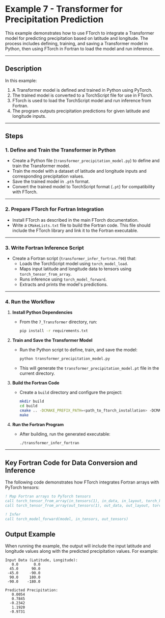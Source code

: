 # Example 7 - Transformer for Precipitation Prediction

This example demonstrates how to use FTorch to integrate a Transformer model for predicting precipitation based on latitude and longitude. The process includes defining, training, and saving a Transformer model in Python, then using FTorch in Fortran to load the model and run inference.

---

## Description

In this example:
1. A Transformer model is defined and trained in Python using PyTorch.
2. The trained model is converted to a TorchScript file for use in FTorch.
3. FTorch is used to load the TorchScript model and run inference from Fortran.
4. The program outputs precipitation predictions for given latitude and longitude inputs.

---


## Steps

### **1. Define and Train the Transformer in Python**

- Create a Python file (`transformer_precipitation_model.py`) to define and train the Transformer model.
- Train the model with a dataset of latitude and longitude inputs and corresponding precipitation values.
- Save the trained model in `.pth` format.
- Convert the trained model to TorchScript format (`.pt`) for compatibility with FTorch.

---

### **2. Prepare FTorch for Fortran Integration**

- Install FTorch as described in the main FTorch documentation.
- Write a `CMakeLists.txt` file to build the Fortran code. This file should include the FTorch library and link it to the Fortran executable.

---

### **3. Write Fortran Inference Script**

- Create a Fortran script (`transformer_infer_fortran.f90`) that:
  - Loads the TorchScript model using `torch_model_load`.
  - Maps input latitude and longitude data to tensors using `torch_tensor_from_array`.
  - Runs inference using `torch_model_forward`.
  - Extracts and prints the model's predictions.

---

### **4. Run the Workflow**

1. **Install Python Dependencies**
   - From the `7_Transformer` directory, run:
     ```bash
     pip install -r requirements.txt
     ```

2. **Train and Save the Transformer Model**
   - Run the Python script to define, train, and save the model:
     ```bash
     python transformer_precipitation_model.py
     ```

   - This will generate the `transformer_precipitation_model.pt` file in the current directory.

3. **Build the Fortran Code**
   - Create a `build` directory and configure the project:
     ```bash
     mkdir build
     cd build
     cmake .. -DCMAKE_PREFIX_PATH=<path_to_ftorch_installation> -DCMAKE_BUILD_TYPE=Release
     make
     ```

4. **Run the Fortran Program**
   - After building, run the generated executable:
     ```bash
     ./transformer_infer_fortran
     ```

---

## Key Fortran Code for Data Conversion and Inference

The following code demonstrates how FTorch integrates Fortran arrays with PyTorch tensors:

```fortran
! Map Fortran arrays to PyTorch tensors
call torch_tensor_from_array(in_tensors(1), in_data, in_layout, torch_kCPU)
call torch_tensor_from_array(out_tensors(1), out_data, out_layout, torch_kCPU)

! Infer
call torch_model_forward(model, in_tensors, out_tensors)
```

## Output Example

When running the example, the output will include the input latitude and longitude values along with the predicted precipitation values. For example:

```plaintext
Input Data (Latitude, Longitude):
   0.0       0.0
  45.0      90.0
 -45.0     -90.0
  90.0     180.0
 -90.0    -180.0

Predicted Precipitation:
   0.0054
   0.7845
  -0.2342
   1.1920
  -0.9731
